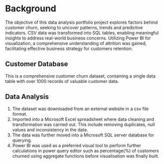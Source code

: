 # Background

The objective of this data analysis portfolio project explores factors behind customer churn, seeking to uncover patterns, trends and predictive indicators. CSV data was transformed into SQL tables, enabling meaningful insights to address real-world business concerns. Utilizing Power BI for visualization, a comprehensive understanding of attrition was gained, facilitating effective business strategy for customers retention. 

## Customer Database 
This is a comprehensive customer churn dataset, containing a single data table with over 1000 records of valuable customer data. 



## Data Analysis 
1. The dataset was downloaded from an external website in a csv file format. 
2. Imported into a Microsoft Excel spreadsheet where data cleaning and transformation was carried out. This include removing duplicates, null values and inconsistency in the data.
3. The data was further moved into a Microsoft SQL server database for querying.
4. Power BI was used as a preferred visual tool to perform further calculations in power query editor such as percentage(%) of customers churned using aggregate functions before visualisation was finally built. 
